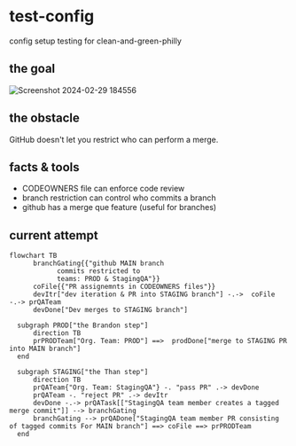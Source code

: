 # test-config
config setup testing for clean-and-green-philly 

## the goal
![Screenshot 2024-02-29 184556](https://github.com/test123432234/test-config/assets/13136141/2b022161-1540-4981-add2-4d6673401885)

## the obstacle 
GitHub doesn't let you restrict who can perform a merge.

## facts & tools
- CODEOWNERS file can enforce code review
- branch restriction can control who commits a branch
- github has a merge que feature (useful for branches)

## current attempt
```mermaid
flowchart TB
      branchGating{{"github MAIN branch
            commits restricted to
            teams: PROD & StagingQA"}}
      coFile{{"PR assignemnts in CODEOWNERS files"}}
      devItr["dev iteration & PR into STAGING branch"] -.->  coFile -.-> prQATeam
      devDone["Dev merges to STAGING branch"]
  
  subgraph PROD["the Brandon step"]
      direction TB
      prPRODTeam["Org. Team: PROD"] ==>  prodDone["merge to STAGING PR into MAIN branch"] 
  end
  
  subgraph STAGING["the Than step"]
      direction TB
      prQATeam{"Org. Team: StagingQA"} -. "pass PR" .-> devDone
      prQATeam -. "reject PR" .-> devItr
      devDone -.-> prQATask[["StagingQA team member creates a tagged merge commit"]] --> branchGating
      branchGating --> prQADone["StagingQA team member PR consisting of tagged commits For MAIN branch"] ==> coFile ==> prPRODTeam
  end

```
